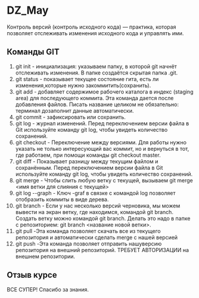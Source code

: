 # DZ_May
Контроль версий (контроль исходного кода) — практика, которая позволяет отслеживать изменения исходного кода и управлять ими.
## Команды GIT
1. git init - инициализация: указываем папку, в которой git начнёт отслеживать изменения. В папке создаётся скрытая папка .git.
2. git status - показывает текущее состояние гита, есть ли изменения,которые нужно закоммитить(сохранить).
3. git add - добавляет содержимое рабочего каталога 
в индекс (staging area) для последующего коммита. Эта команда дается после добавления файлов. Писать название целиком не обязательно: терминал дозаполнит данные автоматически.
4. git commit - зафиксировать или сохранить.
5. git log - журнал изменений. Перед переключением версии файла в Git используйте команду git log, чтобы увидеть количество сохранений.
6. git checkout - Переключение между версиями. Для работы нужно указать не только интересующий вас коммит, но и вернуться в тот, где работаем, при помощи команды git checkout master.
7. git diff - Показывает разницу между текущим файлом и сохранённым. Перед переключением версии файла в Git используйте команду git log, чтобы увидеть количество сохранений.
8. git merge - Чтобы слить любую ветку с текущей, вызываем git merge <имя ветки для слияния с текущей>
9. git log --graph - Ключ -graf в связке с командой log позволяет отобразить коммиты в виде дерева.
10. git branch - Если у нас несколько версий черновика, мы можем вывести на экран ветку, где находимся, командой git branch. Создать ветку можно командой git branch. Делать это надо в папке с репозиторием: git branch <название новой ветки>.
11. git pull -Эта команда позволяет скачать все из текущего репозитория и автоматически сделать merge с нашей версией
12. git push -Эта команда позволяет отправить нашуверсию репозитория на внешний репозиторий. ТРЕБУЕТ АВТОРИЗАЦИИ на внешнем репозитории.
## Отзыв курсе
ВСЕ СУПЕР! Спасибо за знания.